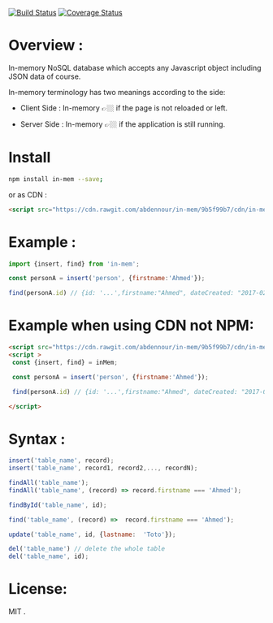 [![Build Status](https://travis-ci.org/abdennour/in-mem.svg?branch=master)](https://travis-ci.org/abdennour/in-mem)
[![Coverage Status](https://coveralls.io/repos/github/abdennour/in-mem/badge.svg?branch=master)](https://coveralls.io/github/abdennour/in-mem?branch=master)

# Overview :

In-memory NoSQL database which accepts any Javascript object including JSON data of course.

In-memory terminology has two meanings according to the side:

- Client Side : In-memory 👉🏼 if the page is not reloaded or left.

- Server Side : In-memory 👉🏼 if the application is still running.

# Install

```bash
npm install in-mem --save;
```
or as CDN :

 ```html
<script src="https://cdn.rawgit.com/abdennour/in-mem/9b5f99b7/cdn/in-mem-latest.min.js" type="text/javascript"></script>
```

# Example :

```js
import {insert, find} from 'in-mem';

const personA = insert('person', {firstname:'Ahmed'});

find(personA.id) // {id: '...',firstname:"Ahmed", dateCreated: "2017-02-12T07:24:57.612Z"}

```

# Example when using CDN not NPM:

```html
<script src="https://cdn.rawgit.com/abdennour/in-mem/9b5f99b7/cdn/in-mem-latest.min.js" type="text/javascript"></script>
<script >
 const {insert, find} = inMem;

 const personA = insert('person', {firstname:'Ahmed'});

 find(personA.id) // {id: '...',firstname:"Ahmed", dateCreated: "2017-02-12T07:24:57.612Z"}

</script>
```

# Syntax :

```js
insert('table_name', record);
insert('table_name', record1, record2,..., recordN);

findAll('table_name');
findAll('table_name', (record) => record.firstname === 'Ahmed');

findById('table_name', id);

find('table_name', (record) =>  record.firstname === 'Ahmed');

update('table_name', id, {lastname:  'Toto'});

del('table_name') // delete the whole table
del('table_name', id);
```


# License:

MIT .
